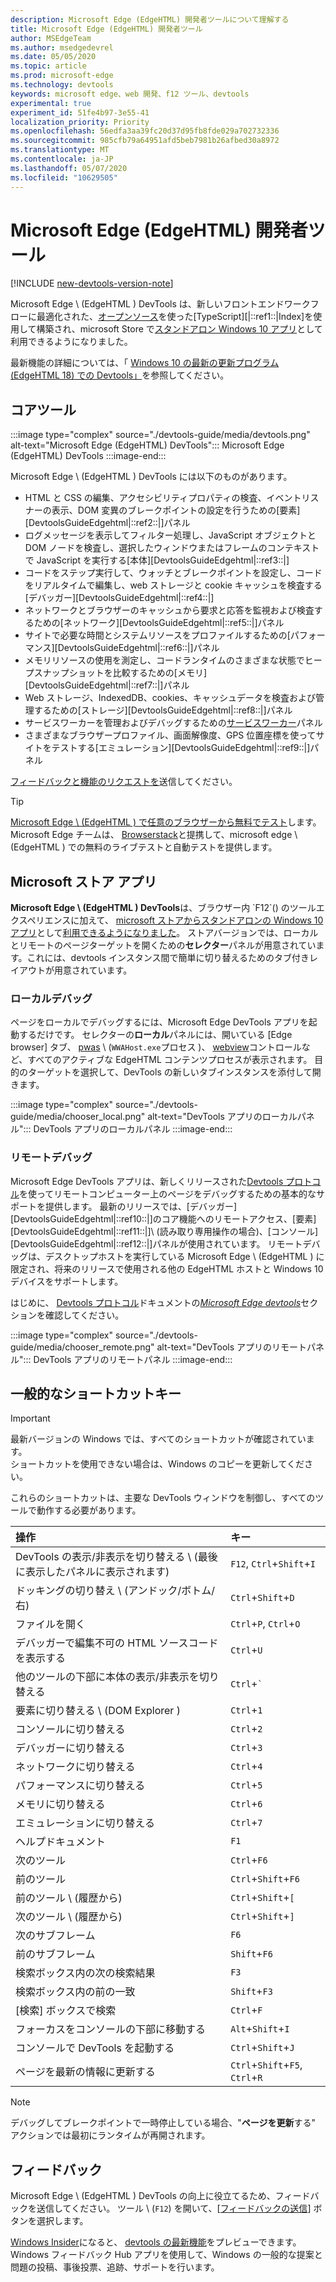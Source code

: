 ```yaml
---
description: Microsoft Edge (EdgeHTML) 開発者ツールについて理解する
title: Microsoft Edge (EdgeHTML) 開発者ツール
author: MSEdgeTeam
ms.author: msedgedevrel
ms.date: 05/05/2020
ms.topic: article
ms.prod: microsoft-edge
ms.technology: devtools
keywords: microsoft edge、web 開発、f12 ツール、devtools
experimental: true
experiment_id: 51fe4b97-3e55-41
localization_priority: Priority
ms.openlocfilehash: 56edfa3aa39fc20d37d95fb8fde029a702732336
ms.sourcegitcommit: 985cfb79a64951afd5beb7981b26afbed30a8972
ms.translationtype: MT
ms.contentlocale: ja-JP
ms.lasthandoff: 05/07/2020
ms.locfileid: "10629505"
---
```

# Microsoft Edge (EdgeHTML) 開発者ツール  

[!INCLUDE [new-devtools-version-note](includes/new-devtools-version-note.md)]  

Microsoft Edge \ (EdgeHTML \) DevTools は、新しいフロントエンドワークフローに最適化された、[オープンソース][GithubMicrosoftChakracore]を使った[TypeScript][|::ref1::|Index]を使用して構築され、microsoft Store で[スタンドアロン Windows 10 アプリ][MicrosoftStoreEdgeDevtoolsPreview]として利用できるようになりました。  

最新機能の詳細については、「 [Windows 10 の最新の更新プログラム (EdgeHTML 18) での Devtools」][DevtoolsGuideEdgehtmlWhatsnew]を参照してください。  

## コアツール  

:::image type="complex" source="./devtools-guide/media/devtools.png" alt-text="Microsoft Edge (EdgeHTML) DevTools":::
   Microsoft Edge (EdgeHTML) DevTools
:::image-end:::

<!--![Microsoft Edge \(EdgeHTML\) DevTools][ImageDevtoolsEdgehtml]  -->  

Microsoft Edge \ (EdgeHTML \) DevTools には以下のものがあります。  

*   HTML と CSS の編集、アクセシビリティプロパティの検査、イベントリスナーの表示、DOM 変異のブレークポイントの設定を行うための[要素][DevtoolsGuideEdgehtml|::ref2::|]パネル  
*   ログメッセージを表示してフィルター処理し、JavaScript オブジェクトと DOM ノードを検査し、選択したウィンドウまたはフレームのコンテキストで JavaScript を実行する[本体][DevtoolsGuideEdgehtml|::ref3::|]  
*   コードをステップ実行して、ウォッチとブレークポイントを設定し、コードをリアルタイムで編集し、web ストレージと cookie キャッシュを検査する[デバッガー][DevtoolsGuideEdgehtml|::ref4::|]  
*   ネットワークとブラウザーのキャッシュから要求と応答を監視および検査するための[ネットワーク][DevtoolsGuideEdgehtml|::ref5::|]パネル  
*   サイトで必要な時間とシステムリソースをプロファイルするための[パフォーマンス][DevtoolsGuideEdgehtml|::ref6::|]パネル  
*   メモリリソースの使用を測定し、コードランタイムのさまざまな状態でヒープスナップショットを比較するための[メモリ][DevtoolsGuideEdgehtml|::ref7::|]パネル  
*   Web ストレージ、IndexedDB、cookies、キャッシュデータを検査および管理するための[ストレージ][DevtoolsGuideEdgehtml|::ref8::|]パネル  
*   サービスワーカーを管理およびデバッグするための[サービスワーカー][DevtoolsGuideEdgehtmlServiceworkers]パネル  
*   さまざまなブラウザープロファイル、画面解像度、GPS 位置座標を使ってサイトをテストする[エミュレーション][DevtoolsGuideEdgehtml|::ref9::|]パネル  

[フィードバックと機能のリクエストを](#feedback)送信してください。  

> [!TIP]
> [Microsoft Edge \ (EdgeHTML \) で任意のブラウザーから無料でテスト][BrowserstackEdgehtml]します。  
> Microsoft Edge チームは、 [Browserstack][BrowserstackEdgehtml]と提携して、microsoft edge \ (EdgeHTML \) での無料のライブテストと自動テストを提供します。  

## Microsoft ストア アプリ  

**Microsoft Edge \ (EdgeHTML \) DevTools**は、ブラウザー内 \`F12`(\) のツールエクスペリエンスに加えて、 [microsoft ストアからスタンドアロンの Windows 10 アプリ][MicrosoftStoreEdgeDevtoolsPreview]として[利用できるようになりました][DevtoolsGuideEdgehtmlWhatsnew]。  ストアバージョンでは、ローカルとリモートのページターゲットを開くための**セレクター**パネルが用意されています。これには、devtools インスタンス間で簡単に切り替えるためのタブ付きレイアウトが用意されています。  

### ローカルデバッグ  

ページをローカルでデバッグするには、Microsoft Edge DevTools アプリを起動するだけです。  セレクターの**ローカル**パネルには、開いている [Edge browser] タブ、 [pwas][PwasEdgehtmlIndex] \ (`WWAHost.exe`プロセス \)、 [webview][HostingWebview]コントロールなど、すべてのアクティブな EdgeHTML コンテンツプロセスが表示されます。  目的のターゲットを選択して、DevTools の新しいタブインスタンスを添付して開きます。  

:::image type="complex" source="./devtools-guide/media/chooser_local.png" alt-text="DevTools アプリのローカルパネル":::
   DevTools アプリのローカルパネル
:::image-end:::

<!--![DevTools app Local panel][ImageDevtoolsGuideEdgehtmlChooselocal]  -->  

### リモートデバッグ  

Microsoft Edge DevTools アプリは、新しくリリースされた[Devtools プロトコル][DevtoolsProtocolEdgehtmlIndex]を使ってリモートコンピューター上のページをデバッグするための基本的なサポートを提供します。  最新のリリースでは、[デバッガー][DevtoolsGuideEdgehtml|::ref10::|]のコア機能へのリモートアクセス、[要素][DevtoolsGuideEdgehtml|::ref11::|]\ (読み取り専用操作の場合)、[コンソール][DevtoolsGuideEdgehtml|::ref12::|]パネルが使用されています。  リモートデバッグは、デスクトップホストを実行している Microsoft Edge \ (EdgeHTML \) に限定され、将来のリリースで使用される他の EdgeHTML ホストと Windows 10 デバイスをサポートします。  

はじめに、 [Devtools プロトコル][DevtoolsProtocolEdgehtmlIndex]ドキュメントの[*Microsoft Edge devtools*][DevtoolsProtocolEdgehtmlClientsEdgePreview]セクションを確認してください。  

:::image type="complex" source="./devtools-guide/media/chooser_remote.png" alt-text="DevTools アプリのリモートパネル":::
   DevTools アプリのリモートパネル
:::image-end:::

<!--![DevTools app Remote panel][ImageDevtoolsGuideEdgehtmlRemote]  -->  

## 一般的なショートカットキー  

> [!IMPORTANT]
> 最新バージョンの Windows では、すべてのショートカットが確認されています。  
> ショートカットを使用できない場合は、Windows のコピーを更新してください。  

これらのショートカットは、主要な DevTools ウィンドウを制御し、すべてのツールで動作する必要があります。  

| 操作 | キー |  
|:--- |:--- |  
| DevTools の表示/非表示を切り替える \ (最後に表示したパネルに表示されます) | `F12`, `Ctrl`+`Shift`+`I` |  
| ドッキングの切り替え \ (アンドック/ボトム/右) | `Ctrl`+`Shift`+`D` |  
| ファイルを開く | `Ctrl`+`P`, `Ctrl`+`O` |  
| デバッガーで編集不可の HTML ソースコードを表示する | `Ctrl`+`U` |  
| 他のツールの下部に本体の表示/非表示を切り替える  | `Ctrl`+`` ` `` |  
| 要素に切り替える \ (DOM Explorer \) | `Ctrl`+`1` |  
| コンソールに切り替える |  `Ctrl`+`2` |  
| デバッガーに切り替える | `Ctrl`+`3` |  
| ネットワークに切り替える | `Ctrl`+`4` |  
| パフォーマンスに切り替える | `Ctrl`+`5` |  
| メモリに切り替える | `Ctrl`+`6` |  
| エミュレーションに切り替える | `Ctrl`+`7` |  
| ヘルプドキュメント | `F1` |  
| 次のツール | `Ctrl`+`F6` |  
| 前のツール | `Ctrl`+`Shift`+`F6` |  
| 前のツール \ (履歴から) | `Ctrl`+`Shift`+`[` |  
| 次のツール \ (履歴から) | `Ctrl`+`Shift`+`]` |  
| 次のサブフレーム | `F6` |  
| 前のサブフレーム | `Shift`+`F6` |  
| 検索ボックス内の次の検索結果 | `F3` |  
| 検索ボックス内の前の一致 | `Shift`+`F3` |  
| [検索] ボックスで検索 | `Ctrl`+`F` |  
| フォーカスをコンソールの下部に移動する | `Alt`+`Shift`+`I` |  
| コンソールで DevTools を起動する | `Ctrl`+`Shift`+`J` |  
| ページを最新の情報に更新する | `Ctrl`+`Shift`+`F5`, `Ctrl`+`R` |  

> [!NOTE]
> デバッグしてブレークポイントで一時停止している場合、"**ページを更新**する" アクションでは最初にランタイムが再開されます。  

## フィードバック  

Microsoft Edge \ (EdgeHTML \) DevTools の向上に役立てるため、フィードバックを送信してください。  ツール \ (`F12`\) を開いて、[[フィードバックの送信](#microsoft-edge-edgehtml-developer-tools)] ボタンを選択します。  

[Windows Insider][WindowsInsiderProgram]になると、 [devtools の最新機能][DevtoolsGuideEdgehtmlWhatsnew]をプレビューできます。  Windows フィードバック Hub アプリを使用して、Windows の一般的な提案と問題の投稿、事後投票、追跡、サポートを行います。  

<!-- image links  -->  

<!--[ImageDevtoolsEdgehtml]: /microsoft-edge/devtools-guide/media/devtools.png "Microsoft Edge (EdgeHTML) DevTools"  -->  
<!--[ImageDevtoolsGuideEdgehtmlChooselocal]: /microsoft-edge/devtools-guide/media/chooser_local.png "DevTools app Local panel"  -->  
<!--[ImageDevtoolsGuideEdgehtmlRemote]: /microsoft-edge/devtools-guide/media/chooser_remote.png "DevTools app Remote panel"  -->  

<!-- links  -->  

[DevtoolsGuideEdgehtmlConsole]: /microsoft-edge/devtools-guide/console "コンソ"  
[DevtoolsGuideEdgehtmlDebugger]: /microsoft-edge/devtools-guide/debugger "ブレーク"  
[DevtoolsGuideEdgehtmlElements]: /microsoft-edge/devtools-guide/elements "エレメント"  
[DevtoolsGuideEdgehtmlEmulation]: /microsoft-edge/devtools-guide/emulation "エミュレーション"  
[DevtoolsGuideEdgehtmlMemory]: /microsoft-edge/devtools-guide/memory "メモリライザーカード"  
[DevtoolsGuideEdgehtmlNetwork]: /microsoft-edge/devtools-guide/network "ネットワーク"  
[DevtoolsGuideEdgehtmlPerformance]: /microsoft-edge/devtools-guide/performance "処理"  
[DevtoolsGuideEdgehtmlServiceworkers]: /microsoft-edge/devtools-guide/service-workers "サービス員"  
[DevtoolsGuideEdgehtmlStorage]: /microsoft-edge/devtools-guide/storage "容量"  
[DevtoolsGuideEdgehtmlWhatsnew]: /microsoft-edge/devtools-guide/whats-new "最新の Windows 10 更新プログラム (EdgeHTML 18) の DevTools"  
[DevtoolsProtocolEdgehtmlIndex]: /microsoft-edge/devtools-protocol/index "Microsoft Edge (EdgeHTML) DevTools プロトコル"  
[DevtoolsProtocolEdgehtmlClientsEdgePreview]: /microsoft-edge/devtools-protocol/0.1/clients.md#microsoft-edge-devtools-preview "Microsoft Edge DevTools のプレビュー-DevTools プロトコルクライアント"  
[HostingWebview]: /microsoft-edge/hosting/webview "Windows 10 アプリ用 WebView (EdgeHTML)"  
[PwasEdgehtmlIndex]: /microsoft-edge/progressive-web-apps-edgehtml/index "Windows のプログレッシブ Web アプリ (EdgeHTML)"  

[MicrosoftStoreEdgeDevtoolsPreview]: https://www.microsoft.com/store/p/microsoft-edge-devtools-preview/9mzbfrmz0mnj "Microsoft Edge DevTools プレビュー"  

[WindowsInsiderProgram]: https://insider.windows.com "Windows Insider プログラム"  

[BrowserstackEdgehtml]: https://www.browserstack.com/test-on-microsoft-edge-browser "Microsoft Edge ブラウザーの無料テストBrowserStack"  

[GithubMicrosoftChakracore]: https://github.com/Microsoft/ChakraCore "microsoft/ChakraCore |GitHub"  

[TypeScriptIndex]: https://www.typescriptlang.org "TypeScript"  
